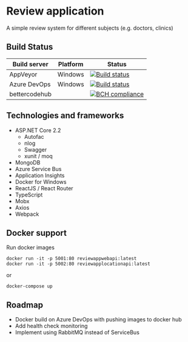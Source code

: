 # Review application
A simple review system for different subjects (e.g. doctors, clinics)

## Build Status
| Build server| Platform       | Status      |
|-------------|----------------|-------------|
| AppVeyor    | Windows        |[![Build status](https://ci.appveyor.com/api/projects/status/84djajia77jann58?svg=true)](https://ci.appveyor.com/project/linuxchata/review-app/branch/master) |
| Azure DevOps | Windows | [![Build status](https://linuxchata.visualstudio.com/review-app/_apis/build/status/ReviewAppLocation%20-%20CI)](https://linuxchata.visualstudio.com/review-app/_build/latest?definitionId=11)
| bettercodehub | | [![BCH compliance](https://bettercodehub.com/edge/badge/linuxchata/review-app?branch=master)](https://bettercodehub.com/) |

## Technologies and frameworks
* ASP.NET Core 2.2
    * Autofac
    * nlog
    * Swagger
    * xunit / moq
* MongoDB
* Azure Service Bus
* Application Insights
* Docker for Windows
* ReactJS / React Router
* TypeScript
* Mobx
* Axios
* Webpack

## Docker support
Run docker images
```
docker run -it -p 5001:80 reviewappwebapi:latest
docker run -it -p 5002:80 reviewapplocationapi:latest
```
or
```
docker-compose up
```

## Roadmap
* Docker build on Azure DevOps with pushing images to docker hub
* Add health check monitoring
* Implement using RabbitMQ instead of ServiceBus
